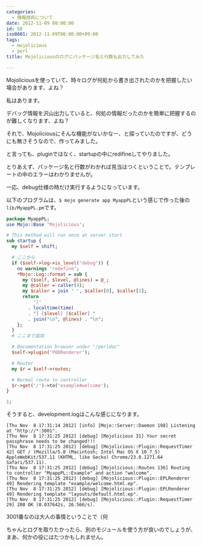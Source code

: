 ```yaml
---
categories:
  - 情報技術について
date: 2012-11-09 08:00:00
id: 58
iso8601: 2012-11-09T08:00:00+09:00
tags:
  - mojolicious
  - perl
title: Mojoliciousのログにパッケージ名と行数も出力してみた

---
```


<p>Mojoliciousを使っていて、時々ログが何処から書き出されたのかを把握したい場合があります、よね？</p>

<p>私はあります。</p>

<p>デバッグ情報を沢山出力していると、何処の情報だったのかを簡単に把握するのが難しくなります、よね？</p>

<p>それで、Mojoliciousにそんな機能がないかなー、と探っていたのですが、どうにも無さそうなので、作ってみました。</p>

<p>と言っても、pluginではなく、startupの中にredifineしてやりました。</p>

<p>とりあえず、パッケージ名と行数がわかれば見当はつくということで。テンプレートの中のエラーはわかりませんが。</p>

<p>一応、debug仕様の時だけ実行するようになっています。</p>

<p>以下のプログラムは、<code>$ mojo generate app MyappPL</code>という感じで作った後の<code>lib/MyappPL.pm</code>です。</p>

```perl
package MyappPL;
use Mojo::Base 'Mojolicious';

# This method will run once at server start
sub startup {
  my $self = shift;

  # ここから
  if ($self->log->is_level('debug')) {
    no warnings 'redefine';
    *Mojo::Log::format = sub {
      my ($self, $level, @lines) = @_;
      my @caller = caller(4);
      my $caller = join ' ', $caller[0], $caller[2];
      return
          '['
        . localtime(time)
        . "] [$level] [$caller] "
        . join("\n", @lines) . "\n";
    };
  }
  # ここまで追加

  # Documentation browser under "/perldoc"
  $self->plugin('PODRenderer');

  # Router
  my $r = $self->routes;

  # Normal route to controller
  $r->get('/')->to('example#welcome');
}

1;
```

<p>そうすると、development.logはこんな感じになります。</p>

```
[Thu Nov  8 17:31:14 2012] [info] [Mojo::Server::Daemon 198] Listening at "http://*:3001".
[Thu Nov  8 17:31:25 2012] [debug] [Mojolicious 31] Your secret passphrase needs to be changed!!!
[Thu Nov  8 17:31:25 2012] [debug] [Mojolicious::Plugin::RequestTimer 42] GET / (Mozilla/5.0 (Macintosh; Intel Mac OS X 10_7_5) AppleWebKit/537.11 (KHTML, like Gecko) Chrome/23.0.1271.64 Safari/537.11).
[Thu Nov  8 17:31:25 2012] [debug] [Mojolicious::Routes 136] Routing to controller "MyappPL::Example" and action "welcome".
[Thu Nov  8 17:31:25 2012] [debug] [Mojolicious::Plugin::EPLRenderer 49] Rendering template "example/welcome.html.ep".
[Thu Nov  8 17:31:25 2012] [debug] [Mojolicious::Plugin::EPLRenderer 49] Rendering template "layouts/default.html.ep".
[Thu Nov  8 17:31:25 2012] [debug] [Mojolicious::Plugin::RequestTimer 29] 200 OK (0.037642s, 26.566/s).
```

<p>3001番なのは大人の事情ということで（何</p>

<p>ちゃんとログを取りたかったら、別のモジュールを使う方が良いのでしょうが、まあ、何かの役にはたつかもしれません。</p>
    	